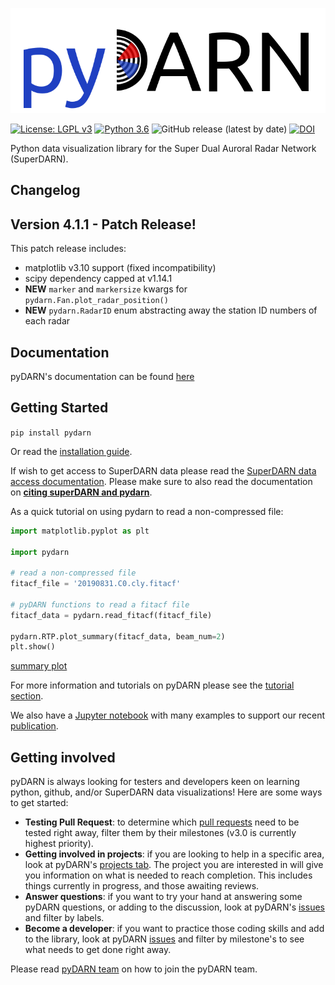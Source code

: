 ![pydarn](https://raw.githubusercontent.com/SuperDARN/pydarn/master/docs/imgs/pydarn_logo.png)

[![License: LGPL v3](https://img.shields.io/badge/License-LGPLv3-blue.svg)](https://www.gnu.org/licenses/lgpl-3.0) 
[![Python 3.6](https://img.shields.io/badge/python-3.6-blue.svg)](https://www.python.org/downloads/release/python-360/) 
![GitHub release (latest by date)](https://img.shields.io/github/v/release/superdarn/pydarn)
[![DOI](https://zenodo.org/badge/DOI/10.5281/zenodo.3727269.svg)](https://doi.org/10.5281/zenodo.3727269)

Python data visualization library for the Super Dual Auroral Radar Network (SuperDARN).

## Changelog

## Version 4.1.1 - Patch Release!

This patch release includes:
- matplotlib v3.10 support (fixed incompatibility)
- scipy dependency capped at v1.14.1
- **NEW** `marker` and `markersize` kwargs for `pydarn.Fan.plot_radar_position()`
- **NEW** `pydarn.RadarID` enum abstracting away the station ID numbers of each radar

## Documentation

pyDARN's documentation can be found [here](https://pydarn.readthedocs.io/en/main/)

## Getting Started

`pip install pydarn`

Or read the [installation guide](https://pydarn.readthedocs.io/en/main/user/install/).

If wish to get access to SuperDARN data please read the [SuperDARN data access documentation](https://pydarn.readthedocs.io/en/main/user/superdarn_data/).
Please make sure to also read the documentation on [**citing superDARN and pydarn**](https://pydarn.readthedocs.io/en/main/user/citing/). 

As a quick tutorial on using pydarn to read a non-compressed file: 


```python
import matplotlib.pyplot as plt

import pydarn

# read a non-compressed file
fitacf_file = '20190831.C0.cly.fitacf'

# pyDARN functions to read a fitacf file
fitacf_data = pydarn.read_fitacf(fitacf_file)

pydarn.RTP.plot_summary(fitacf_data, beam_num=2)
plt.show()
```

[summary plot](docs/imgs/summary_clyb2.png)

For more information and tutorials on pyDARN please see the [tutorial section](https://pydarn.readthedocs.io/en/main/).

We also have a [Jupyter notebook](https://zenodo.org/record/7005203) with many examples to support our recent [publication](https://doi.org/10.3389/fspas.2022.1022690).

## Getting involved

pyDARN is always looking for testers and developers keen on learning python, github, and/or SuperDARN data visualizations! 
Here are some ways to get started: 

  - **Testing Pull Request**: to determine which [pull requests](https://github.com/SuperDARN/pydarn/pulls) need to be tested right away, filter them by their milestones (v3.0 is currently highest priority).
  - **Getting involved in projects**: if you are looking to help in a specific area, look at pyDARN's [projects tab](https://github.com/SuperDARN/pydarn/projects). The project you are interested in will give you information on what is needed to reach completion. This includes things currently in progress, and those awaiting reviews. 
  - **Answer questions**: if you want to try your hand at answering some pyDARN questions, or adding to the discussion, look at pyDARN's [issues](https://github.com/SuperDARN/pydarn/issues) and filter by labels.
  - **Become a developer**: if you want to practice those coding skills and add to the library, look at pyDARN [issues](https://github.com/SuperDARN/pydarn/issues) and filter by milestone's to see what needs to get done right away. 

Please read [pyDARN team](https://pydarn.readthedocs.io/en/latest/dev/team) on how to join the pyDARN team. 
